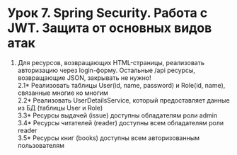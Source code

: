 # Урок 7. Spring Security. Работа с JWT. Защита от основных видов атак

1. Для ресурсов, возвращающих HTML-страницы, реализовать авторизацию через login-форму. Остальные /api ресурсы,
   возвращающие JSON, закрывать не нужно!  
   2.1* Реализовать таблицы User(id, name, password) и Role(id, name), связанные многие ко многим  
   2.2* Реализовать UserDetailsService, который предоставляет данные из БД (таблицы User и Role)  
   3.3* Ресурсы выдачей (issue) доступны обладателям роли admin  
   3.4* Ресурсы читателей (reader) доступны всем обладателям роли reader  
   3.5* Ресурсы книг (books) доступны всем авторизованным пользователям  
